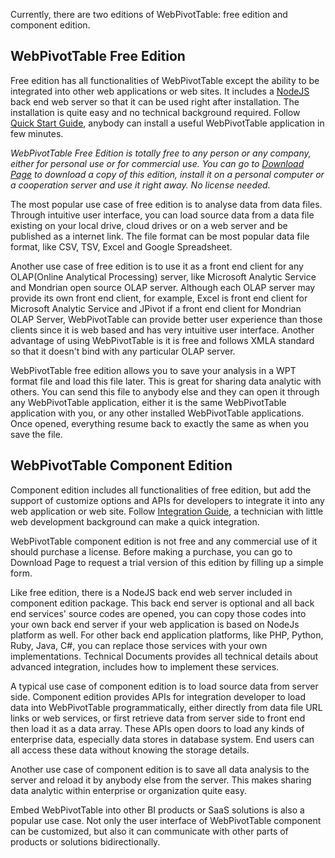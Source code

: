 Currently, there are two editions of WebPivotTable: free edition and component edition.

## WebPivotTable Free Edition

Free edition has all functionalities of WebPivotTable except the ability to be integrated into other web applications or web sites. It includes a [NodeJS](http://nodejs.org/) back end web server so that it can be used right after installation. The installation is quite easy and no technical background required. Follow [Quick Start Guide](/quick-start-guide.md), anybody can install a useful WebPivotTable application in few minutes.

_WebPivotTable Free Edition is totally free to any person or any company, either for personal use or for commercial use. You can go to [Download Page](http://webpivottable.com/download) to download a copy of this edition, install it on a personal computer or a cooperation server and use it right away. No license needed._

The most popular use case of free edition is to analyse data from data files. Through intuitive user interface, you can load source data from a data file existing on your local drive, cloud drives or on a web server and be published as a internet link. The file format can be most popular data file format, like CSV, TSV, Excel and Google Spreadsheet.

Another use case of free edition is to use it as a front end client for any OLAP(Online Analytical Processing) server, like Microsoft Analytic Service and Mondrian open source OLAP server. Although each OLAP server may provide its own front end client, for example, Excel is front end client for Microsoft Analytic Service and JPivot if a front end client for Mondrian OLAP Server, WebPivotTable can provide better user experience than those clients since it is web based and has very intuitive user interface. Another advantage of using WebPivotTable is it is free and follows XMLA standard so that it doesn't bind with any particular OLAP server.

WebPivotTable free edition allows you to save your analysis in a WPT format file and load this file later. This is great for sharing data analytic with others. You can send this file to anybody else and they can open it through any WebPivotTable application, either it is the same WebPivotTable application with you, or any other installed WebPivotTable applications. Once opened, everything resume back to exactly the same as when you save the file.

## WebPivotTable Component Edition

Component edition includes all functionalities of free edition, but add the support of customize options and APIs for developers to integrate it into any web application or web site. Follow [Integration Guide](/webpivottable-integration-guide.md), a technician with little web development background can make a quick integration.

WebPivotTable component edition is not free and any commercial use of it should purchase a license. Before making a purchase, you can go to Download Page to request a trial version of this edition by filling up a simple form.

Like free edition, there is a NodeJS back end web server included in component edition package. This back end server is optional and all back end services' source codes are opened, you can copy those codes into your own back end server if your web application is based on NodeJs platform as well. For other back end application platforms, like PHP, Python, Ruby, Java, C#, you can replace those services with your own implementations. Technical Documents provides all technical details about advanced integration, includes how to implement these services.

A typical use case of component edition is to load source data from server side. Component edition provides APIs for integration developer to load data into WebPivotTable programmatically, either directly from data file URL links or web services, or first retrieve data from server side to front end then load it as a data array. These APIs open doors to load any kinds of enterprise data, especially data stores in database system. End users can all access these data without knowing the storage details.

Another use case of component edition is to save all data analysis to the server and reload it by anybody else from the server. This makes sharing data analytic within enterprise or organization quite easy.

Embed WebPivotTable into other BI products or SaaS solutions is also a popular use case. Not only the user interface of WebPivotTable component can be customized, but also it can communicate with other parts of products or solutions bidirectionally.